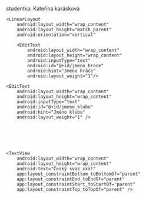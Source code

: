 studentka: Kateřina karásková
<?xml version="1.0" encoding="utf-8"?>
<LinearLayout xmlns:android="http://schemas.android.com/apk/res/android"
    xmlns:app="http://schemas.android.com/apk/res-auto"
    xmlns:tools="http://schemas.android.com/tools"
    android:id="@+id/main"
    android:layout_width="match_parent"
    android:layout_height="match_parent"
    tools:context=".MainActivity">

    <LinearLayout
        android:layout_width="wrap_content"
        android:layout_height="match_parent"
        android:orientation="vertical"

        <EditText
            android:layout_width="wrap_content"
            android:layout_height="wrap_content"
            android:inputType="text"
            android:id="@+id/jmeno_hrace"
            android:hint="Jméno hráče"
            android:layout_weight="1"/>

    <EditText
        android:layout_width="wrap_content"
        android:layout_height="wrap_content"
        android:inputType="text"
        android:id="@+id/jmeno_klubu"
        android:hint="Jméno klubu"
        android:layout_weight="1" />






    <TextView
        android:layout_width="wrap_content"
        android:layout_height="wrap_content"
        android:text="Český svaz xxx!"
        app:layout_constraintBottom_toBottomOf="parent"
        app:layout_constraintEnd_toEndOf="parent"
        app:layout_constraintStart_toStartOf="parent"
        app:layout_constraintTop_toTopOf="parent" />

</LinearLayout>